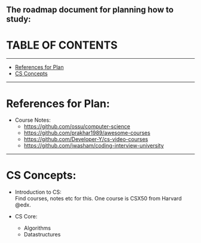 The roadmap document for planning how to study:
----------------------------------------------------------------------------------
# TABLE OF CONTENTS
-------------
- [References for Plan](#references-for-plam)
- [CS Concepts](#cs-concepts)

----------------------------------------------------------------------------------
# References for Plan:
- Course Notes:
  - https://github.com/ossu/computer-science
  - https://github.com/prakhar1989/awesome-courses
  - https://github.com/Developer-Y/cs-video-courses
  - https://github.com/jwasham/coding-interview-university
----------------------------------------------------------------------------------
# CS Concepts:

- Introduction to CS:  
Find courses, notes etc for this. One course is CSX50 from Harvard @edx.

- CS Core:
  - Algorithms
  - Datastructures


